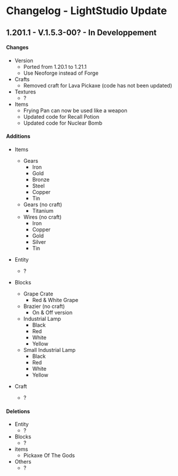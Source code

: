 # Changelog - LightStudio Update

## 1.201.1 -  V.1.5.3-00? - In Developpement

#### Changes
   - Version
      - Ported from 1.20.1 to 1.21.1
      - Use Neoforge instead of Forge
   - Crafts
      - Removed craft for Lava Pickaxe (code has not been updated)
   - Textures
      - ?
   - Items
      - Frying Pan can now be used like a weapon 
      - Updated code for Recall Potion
      - Updated code for Nuclear Bomb

#### Additions
   - Items
      - Gears
         - Iron
         - Gold
         - Bronze
         - Steel
         - Copper
         - Tin
      - Gears (no craft)
         - Titanium
      - Wires (no craft)
         - Iron
         - Copper
         - Gold
         - Silver
         - Tin

   - Entity
      - ?
   - Blocks
      - Grape Crate
         - Red & White Grape
      - Brazier (no craft)
         - On & Off version
      - Industrial Lamp
         - Black
         - Red
         - White
         - Yellow
      - Small Industrial Lamp
         - Black
         - Red
         - White
         - Yellow
   - Craft
      - ?

#### Deletions
   - Entity   
      - ?
   - Blocks  
      - ?
   - items   
      - Pickaxe Of The Gods
   - Others
      - ?
